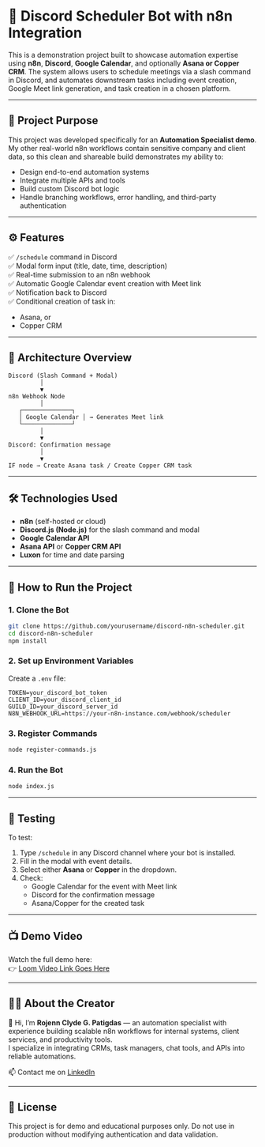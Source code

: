 
# 📆 Discord Scheduler Bot with n8n Integration

This is a demonstration project built to showcase automation expertise using **n8n**, **Discord**, **Google Calendar**, and optionally **Asana or Copper CRM**. The system allows users to schedule meetings via a slash command in Discord, and automates downstream tasks including event creation, Google Meet link generation, and task creation in a chosen platform.

---

## 📌 Project Purpose

This project was developed specifically for an **Automation Specialist demo**. My other real-world n8n workflows contain sensitive company and client data, so this clean and shareable build demonstrates my ability to:

- Design end-to-end automation systems
- Integrate multiple APIs and tools
- Build custom Discord bot logic
- Handle branching workflows, error handling, and third-party authentication

---

## ⚙️ Features

✅ `/schedule` command in Discord  
✅ Modal form input (title, date, time, description)  
✅ Real-time submission to an n8n webhook  
✅ Automatic Google Calendar event creation with Meet link  
✅ Notification back to Discord  
✅ Conditional creation of task in:
- Asana, or  
- Copper CRM  

---

## 🧠 Architecture Overview

```text
Discord (Slash Command + Modal)
         │
         ▼
n8n Webhook Node
         │
   ┌──────────────┐
   │ Google Calendar │ → Generates Meet link
   └──────────────┘
         │
         ▼
Discord: Confirmation message
         │
         ▼
IF node → Create Asana task / Create Copper CRM task
```

---

## 🛠 Technologies Used

- **n8n** (self-hosted or cloud)
- **Discord.js (Node.js)** for the slash command and modal
- **Google Calendar API**
- **Asana API** or **Copper CRM API**
- **Luxon** for time and date parsing

---

## 🚀 How to Run the Project

### 1. Clone the Bot
```bash
git clone https://github.com/yourusername/discord-n8n-scheduler.git
cd discord-n8n-scheduler
npm install
```

### 2. Set up Environment Variables
Create a `.env` file:
```
TOKEN=your_discord_bot_token
CLIENT_ID=your_discord_client_id
GUILD_ID=your_discord_server_id
N8N_WEBHOOK_URL=https://your-n8n-instance.com/webhook/scheduler
```

### 3. Register Commands
```bash
node register-commands.js
```

### 4. Run the Bot
```bash
node index.js
```

---

## 🧪 Testing

To test:
1. Type `/schedule` in any Discord channel where your bot is installed.
2. Fill in the modal with event details.
3. Select either **Asana** or **Copper** in the dropdown.
4. Check:
   - Google Calendar for the event with Meet link
   - Discord for the confirmation message
   - Asana/Copper for the created task

---

## 📺 Demo Video

Watch the full demo here:  
👉 [Loom Video Link Goes Here](#)

---

## 🙋‍♂️ About the Creator

👋 Hi, I’m **Rojenn Clyde G. Patigdas** — an automation specialist with experience building scalable n8n workflows for internal systems, client services, and productivity tools.  
I specialize in integrating CRMs, task managers, chat tools, and APIs into reliable automations.

📫 Contact me on [LinkedIn](https://www.linkedin.com/in/rojenn-clyde-patigdas-0993041a5) 

---

## 📝 License

This project is for demo and educational purposes only. Do not use in production without modifying authentication and data validation.
